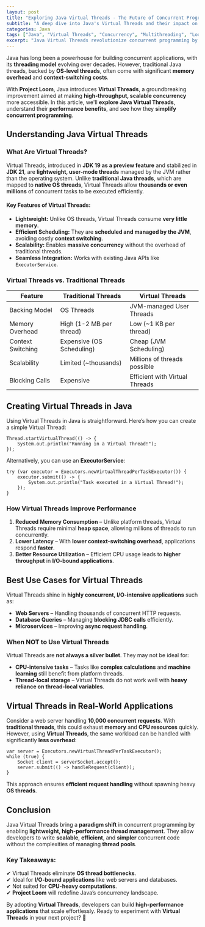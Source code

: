 ```yaml
---
layout: post
title: "Exploring Java Virtual Threads - The Future of Concurrent Programming"
subtitle: "A deep dive into Java's Virtual Threads and their impact on high-performance concurrent applications."
categories: Java
tags: ["Java", "Virtual Threads", "Concurrency", "Multithreading", "Loom", "Performance Optimization"]
excerpt: "Java Virtual Threads revolutionize concurrent programming by offering lightweight, scalable thread management. Learn how Virtual Threads work, their benefits, and how they compare to traditional threads."
---
```




Java has long been a powerhouse for building concurrent applications, with its **threading model** evolving over decades. However, traditional Java threads, backed by **OS-level threads**, often come with significant **memory overhead** and **context-switching costs**.

With **Project Loom**, Java introduces **Virtual Threads**, a groundbreaking improvement aimed at making **high-throughput, scalable concurrency** more accessible. In this article, we'll **explore Java Virtual Threads**, understand their **performance benefits**, and see how they **simplify concurrent programming**.

## Understanding Java Virtual Threads

### What Are Virtual Threads?

Virtual Threads, introduced in **JDK 19 as a preview feature** and stabilized in **JDK 21**, are **lightweight, user-mode threads** managed by the JVM rather than the operating system. Unlike **traditional Java threads**, which are mapped to **native OS threads**, Virtual Threads allow **thousands or even millions** of concurrent tasks to be executed efficiently.

#### Key Features of Virtual Threads:

- **Lightweight:** Unlike OS threads, Virtual Threads consume **very little memory**.
- **Efficient Scheduling:** They are **scheduled and managed by the JVM**, avoiding costly **context switching**.
- **Scalability:** Enables **massive concurrency** without the overhead of traditional threads.
- **Seamless Integration:** Works with existing Java APIs like `ExecutorService`.

### Virtual Threads vs. Traditional Threads

| Feature           | Traditional Threads         | Virtual Threads |
|------------------|--------------------------|----------------|
| Backing Model   | OS Threads                | JVM-managed User Threads |
| Memory Overhead | High (1-2 MB per thread)  | Low (~1 KB per thread) |
| Context Switching | Expensive (OS Scheduling) | Cheap (JVM Scheduling) |
| Scalability      | Limited (~thousands)     | Millions of threads possible |
| Blocking Calls   | Expensive                 | Efficient with Virtual Threads |

## Creating Virtual Threads in Java

Using Virtual Threads in Java is straightforward. Here’s how you can create a simple Virtual Thread:

```
Thread.startVirtualThread(() -> {
    System.out.println("Running in a Virtual Thread!");
});
```

Alternatively, you can use an **ExecutorService**:

```
try (var executor = Executors.newVirtualThreadPerTaskExecutor()) {
    executor.submit(() -> {
        System.out.println("Task executed in a Virtual Thread!");
    });
}
```

### How Virtual Threads Improve Performance

1. **Reduced Memory Consumption** – Unlike platform threads, Virtual Threads require minimal **heap space**, allowing millions of threads to run concurrently.
2. **Lower Latency** – With **lower context-switching overhead**, applications respond **faster**.
3. **Better Resource Utilization** – Efficient CPU usage leads to **higher throughput** in **I/O-bound applications**.

## Best Use Cases for Virtual Threads

Virtual Threads shine in **highly concurrent, I/O-intensive applications** such as:

- **Web Servers** – Handling thousands of concurrent HTTP requests.
- **Database Queries** – Managing **blocking JDBC calls** efficiently.
- **Microservices** – Improving **async request handling**.

### When NOT to Use Virtual Threads

Virtual Threads are **not always a silver bullet**. They may not be ideal for:

- **CPU-intensive tasks** – Tasks like **complex calculations** and **machine learning** still benefit from platform threads.
- **Thread-local storage** – Virtual Threads do not work well with **heavy reliance on thread-local variables**.

## Virtual Threads in Real-World Applications

Consider a web server handling **10,000 concurrent requests**. With **traditional threads**, this could exhaust **memory** and **CPU resources** quickly. However, using **Virtual Threads**, the same workload can be handled with significantly **less overhead**:

```
var server = Executors.newVirtualThreadPerTaskExecutor();
while (true) {
    Socket client = serverSocket.accept();
    server.submit(() -> handleRequest(client));
}
```

This approach ensures **efficient request handling** without spawning heavy **OS threads**.

## Conclusion

Java Virtual Threads bring a **paradigm shift** in concurrent programming by enabling **lightweight, high-performance thread management**. They allow developers to write **scalable**, **efficient**, and **simpler** concurrent code without the complexities of managing **thread pools**.

### Key Takeaways:
✔ Virtual Threads eliminate **OS thread bottlenecks**.  
✔ Ideal for **I/O-bound applications** like web servers and databases.  
✔ Not suited for **CPU-heavy computations**.  
✔ **Project Loom** will redefine Java’s concurrency landscape.

By adopting **Virtual Threads**, developers can build **high-performance applications** that scale effortlessly. Ready to experiment with **Virtual Threads** in your next project? 🚀
